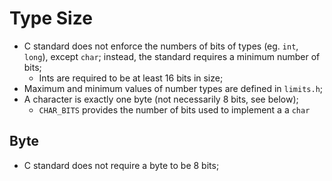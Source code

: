 # Type Size

- C standard does not enforce the numbers of bits of types (eg. `int`, `long`),
except `char`; instead, the standard requires a minimum number of bits;
    - Ints are required to be at least 16 bits in size;
- Maximum and minimum values of number types are defined in `limits.h`;
- A character is exactly one byte (not necessarily 8 bits, see below);
    - `CHAR_BITS` provides the number of bits used to implement a a `char`

## Byte

- C standard does not require a byte to be 8 bits;
